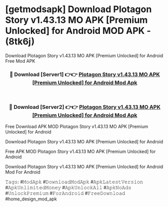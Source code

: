 # [getmodsapk] Download Plotagon Story v1.43.13 MO APK [Premium Unlocked] for Android MOD APK - (8tk6j)
Download Plotagon Story v1.43.13 MO APK [Premium Unlocked] for Android Free Mod APK

<div align="center">
<h3>🔴 Download [Server1] 👉👉 <a href="https://apk-comot.site?title=Plotagon_Story_v1.43.13_MO_APK_[Premium_Unlocked]_for_Android">Plotagon Story v1.43.13 MO APK [Premium Unlocked] for Android Mod Apk</a></h3><br>

<h3>🔴 Download [Server2] 👉👉 <a href="https://apk-comot.site?title=Plotagon_Story_v1.43.13_MO_APK_[Premium_Unlocked]_for_Android">Plotagon Story v1.43.13 MO APK [Premium Unlocked] for Android Mod Apk</a></h3>
</div>


Free Download APK MOD Plotagon Story v1.43.13 MO APK [Premium Unlocked] for Android

Download Plotagon Story v1.43.13 MO APK [Premium Unlocked] for Android 

Free APK MOD Plotagon Story v1.43.13 MO APK [Premium Unlocked] for Android 

Download Plotagon Story v1.43.13 MO APK [Premium Unlocked] for Android Mod For Android

𝚃𝚊𝚐𝚜: #𝙼𝚘𝚍𝙰𝚙𝚔 #𝙳𝚘𝚠𝚗𝚕𝚘𝚊𝚍𝙼𝚘𝚍𝙰𝚙𝚔 #𝙰𝚙𝚔𝙻𝚊𝚝𝚎𝚜𝚝𝚅𝚎𝚛𝚜𝚒𝚘𝚗 #𝙰𝚙𝚔𝚄𝚗𝚕𝚒𝚖𝚒𝚝𝚎𝚍𝙼𝚘𝚗𝚎𝚢 #𝙰𝚙𝚔𝚄𝚗𝚕𝚘𝚌𝚔𝙰𝚕𝚕 #𝙰𝚙𝚔𝙽𝚘𝙰𝚍𝚜 #𝚄𝚗𝚕𝚘𝚌𝚔𝙿𝚛𝚎𝚖𝚒𝚞𝚖 #𝙵𝚘𝚛𝙰𝚗𝚍𝚛𝚘𝚒𝚍 #𝙵𝚛𝚎𝚎𝙳𝚘𝚠𝚗𝚕𝚘𝚊𝚍 #home_design_mod_apk